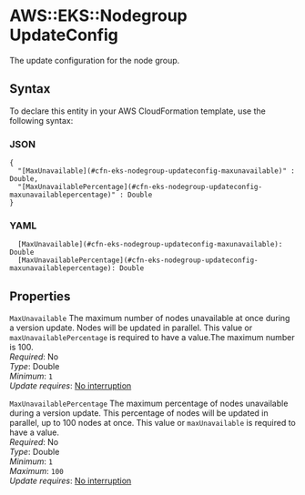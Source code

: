 # AWS::EKS::Nodegroup UpdateConfig<a name="aws-properties-eks-nodegroup-updateconfig"></a>

The update configuration for the node group\.

## Syntax<a name="aws-properties-eks-nodegroup-updateconfig-syntax"></a>

To declare this entity in your AWS CloudFormation template, use the following syntax:

### JSON<a name="aws-properties-eks-nodegroup-updateconfig-syntax.json"></a>

```
{
  "[MaxUnavailable](#cfn-eks-nodegroup-updateconfig-maxunavailable)" : Double,
  "[MaxUnavailablePercentage](#cfn-eks-nodegroup-updateconfig-maxunavailablepercentage)" : Double
}
```

### YAML<a name="aws-properties-eks-nodegroup-updateconfig-syntax.yaml"></a>

```
  [MaxUnavailable](#cfn-eks-nodegroup-updateconfig-maxunavailable): Double
  [MaxUnavailablePercentage](#cfn-eks-nodegroup-updateconfig-maxunavailablepercentage): Double
```

## Properties<a name="aws-properties-eks-nodegroup-updateconfig-properties"></a>

`MaxUnavailable`  <a name="cfn-eks-nodegroup-updateconfig-maxunavailable"></a>
The maximum number of nodes unavailable at once during a version update\. Nodes will be updated in parallel\. This value or `maxUnavailablePercentage` is required to have a value\.The maximum number is 100\.  
*Required*: No  
*Type*: Double  
*Minimum*: `1`  
*Update requires*: [No interruption](https://docs.aws.amazon.com/AWSCloudFormation/latest/UserGuide/using-cfn-updating-stacks-update-behaviors.html#update-no-interrupt)

`MaxUnavailablePercentage`  <a name="cfn-eks-nodegroup-updateconfig-maxunavailablepercentage"></a>
The maximum percentage of nodes unavailable during a version update\. This percentage of nodes will be updated in parallel, up to 100 nodes at once\. This value or `maxUnavailable` is required to have a value\.  
*Required*: No  
*Type*: Double  
*Minimum*: `1`  
*Maximum*: `100`  
*Update requires*: [No interruption](https://docs.aws.amazon.com/AWSCloudFormation/latest/UserGuide/using-cfn-updating-stacks-update-behaviors.html#update-no-interrupt)